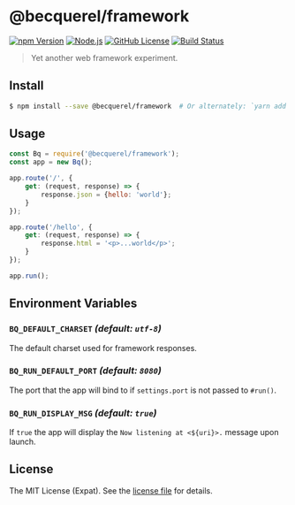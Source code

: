 @becquerel/framework
====================
[![npm Version][NPM VERSION BADGE]][NPM PAGE]
[![Node.js][NODE VERSION BADGE]][NODE PAGE]
[![GitHub License][LICENSE BADGE]][LICENSE PAGE]
[![Build Status][BUILD BADGE]][BUILD PAGE]

> Yet another web framework experiment.

Install
-------
```sh
$ npm install --save @becquerel/framework  # Or alternately: `yarn add @becquerel/framework`
```

Usage
-----
```js
const Bq = require('@becquerel/framework');
const app = new Bq();

app.route('/', {
    get: (request, response) => {
        response.json = {hello: 'world'};
    }
});

app.route('/hello', {
    get: (request, response) => {
        response.html = '<p>...world</p>';
    }
});

app.run();
```

Environment Variables
---------------------
### `BQ_DEFAULT_CHARSET` _(default: `utf-8`)_
The default charset used for framework responses.

### `BQ_RUN_DEFAULT_PORT` _(default: `8080`)_
The port that the app will bind to if `settings.port` is not passed to `#run()`.

### `BQ_RUN_DISPLAY_MSG` _(default: `true`)_
If `true` the app will display the `Now listening at <${uri}>.` message upon launch.

License
-------
The MIT License (Expat). See the [license file](LICENSE) for details.

[BUILD BADGE]: https://img.shields.io/travis/becquerel-js/framework.svg?style=flat-square
[BUILD PAGE]: https://travis-ci.org/becquerel-js/framework
[LICENSE BADGE]: https://img.shields.io/badge/license-MIT%20License-blue.svg?style=flat-square
[LICENSE PAGE]: https://github.com/becquerel-js/framework/blob/master/LICENSE
[NODE PAGE]: https://nodejs.org/
[NODE VERSION BADGE]: https://img.shields.io/badge/node-%3E%3D7.10-%23010101.svg?style=flat-square
[NPM PAGE]: https://www.npmjs.com/package/@becquerel/framework
[NPM VERSION BADGE]: https://img.shields.io/npm/v/@becquerel/framework.svg?style=flat-square